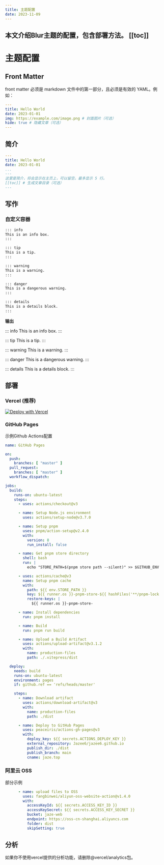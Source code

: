 ```yaml
---
title: 主题配置
date: 2023-11-09
---
```

本文介绍Blur主题的配置，包含部署方法。
[[toc]]
---

# 主题配置

## Front Matter

front matter 必须是 markdown 文件中的第一部分，且必须是有效的 YAML。例如：

```yaml
---
title: Hello World
date: 2023-01-01
img: https://example.com/image.png # 封面图片（可选）
hide: true # 隐藏文章（可选）
---
```

## 简介

```yaml
---
title: Hello World
date: 2023-01-01
...
---
这里是简介，将会显示在主页上，可以留空。最多显示 5 行。
[[toc]] # 生成文章目录（可选）
---
```

## 写作

### 自定义容器

```md
::: info
This is an info box.
:::

::: tip
This is a tip.
:::

::: warning
This is a warning.
:::

::: danger
This is a dangerous warning.
:::

::: details
This is a details block.
:::
```

**输出**

::: info
This is an info box.
:::

::: tip
This is a tip.
:::

::: warning
This is a warning.
:::

::: danger
This is a dangerous warning.
:::

::: details
This is a details block.
:::

## 部署

### Vercel (推荐)

[![Deploy with Vercel](https://vercel.com/button)](https://vercel.com/new/clone?repository-url=https%3A%2F%2Fgithub.com%2FJazee6%2Fvitepress-theme-blur%2F)

### GitHub Pages

示例Github Actions配置

```yaml
name: GitHub Pages

on:
  push:
    branches: [ "master" ]
  pull_request:
    branches: [ "master" ]
  workflow_dispatch:

jobs:
  build:
    runs-on: ubuntu-latest
    steps:
      - uses: actions/checkout@v3

      - name: Setup Node.js environment
        uses: actions/setup-node@v3.7.0

      - name: Setup pnpm
        uses: pnpm/action-setup@v2.4.0
        with:
          version: 8
          run_install: false

      - name: Get pnpm store directory
        shell: bash
        run: |
          echo "STORE_PATH=$(pnpm store path --silent)" >> $GITHUB_ENV

      - uses: actions/cache@v3
        name: Setup pnpm cache
        with:
          path: ${{ env.STORE_PATH }}
          key: ${{ runner.os }}-pnpm-store-${{ hashFiles('**/pnpm-lock.yaml') }}
          restore-keys: |
            ${{ runner.os }}-pnpm-store-

      - name: Install dependencies
        run: pnpm install

      - name: Build
        run: pnpm run build

      - name: Upload a Build Artifact
        uses: actions/upload-artifact@v3.1.2
        with:
          name: production-files
          path: ./.vitepress/dist

  deploy:
    needs: build
    runs-on: ubuntu-latest
    environment: pages
    if: github.ref == 'refs/heads/master'

    steps:
      - name: Download artifact
        uses: actions/download-artifact@v3
        with:
          name: production-files
          path: ./dist

      - name: Deploy to GitHub Pages
        uses: peaceiris/actions-gh-pages@v3
        with:
          deploy_key: ${{ secrets.ACTIONS_DEPLOY_KEY }}
          external_repository: Jazee6/jazee6.github.io
          publish_dir: ./dist
          publish_branch: main
          cname: jaze.top
```

### 阿里云 OSS

部分示例

```yaml
      - name: upload files to OSS
        uses: fangbinwei/aliyun-oss-website-action@v1.4.0
        with:
          accessKeyId: ${{ secrets.ACCESS_KEY_ID }}
          accessKeySecret: ${{ secrets.ACCESS_KEY_SECRET }}
          bucket: jaze-web
          endpoint: https://oss-cn-shanghai.aliyuncs.com
          folder: dist
          skipSetting: true
```

## 分析

如果你不使用vercel提供的分析功能，请删除@vercel/analytics包。